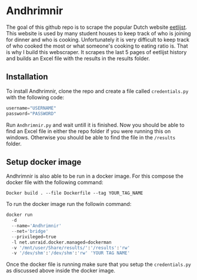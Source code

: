 # Andhrimnir

The goal of this github repo is to scrape the popular Dutch website [eetlijst](http://www.eetlijst.nl). This website is used by many student houses to keep track of who is joining for dinner and who is cooking. Unfortunately it is very difficult to keep track of who cooked the most or what someone's cooking to eating ratio is. That is why I build this webscraper. It scrapes the last 5 pages of eetlijst history and builds an Excel file with the results in the results folder.

## Installation

To install Andhrimnir, clone the repo and create a file called ``credentials.py`` with the following code:

```python
username="USERNAME"
password="PASSWORD"
```

Run ``Andhrimnir.py`` and wait untill it is finished. Now you should be able to find an Excel file in either the repo folder if you were running this on windows. Otherwise you should be able to find the file in the `/results` folder.

## Setup docker image

Andhrimnir is also able to be run in a docker image. For this compose the docker file with the following command:

``Docker build . --file Dockerfile --tag YOUR_TAG_NAME``

To run the docker image run the followin command:

```python
docker run
  -d
  --name='Andhrimnir'
  --net='bridge'
  --privileged=true
  -l net.unraid.docker.managed=dockerman
  -v '/mnt/user/Share/results/':'/results':'rw'
  -v '/dev/shm':'/dev/shm':'rw' 'YOUR TAG NAME'
```

Once the docker file is running make sure that you setup the ``credentials.py`` as discussed above inside the docker image.
